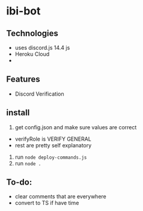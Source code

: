 # ibi-bot

## Technologies
- uses discord.js 14.4 js
- Heroku Cloud
- 
## Features
- Discord Verification

## install
1. get config.json and make sure values are correct
- verifyRole is VERIFY GENERAL
- rest are pretty self explanatory
1. run `node deploy-commands.js` 
2. run `node .` 

## To-do: 
- clear comments that are everywhere
- convert to TS if have time

